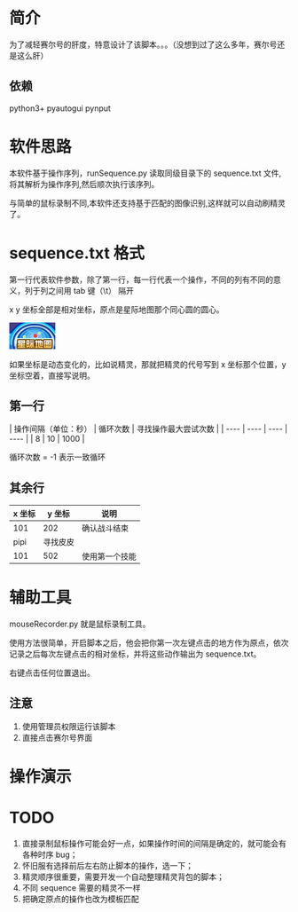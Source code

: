 # 简介
为了减轻赛尔号的肝度，特意设计了该脚本。。。（没想到过了这么多年，赛尔号还是这么肝）
## 依赖
python3+
pyautogui
pynput

# 软件思路
本软件基于操作序列，runSequence.py 读取同级目录下的 sequence.txt 文件,将其解析为操作序列,然后顺次执行该序列。

与简单的鼠标录制不同,本软件还支持基于匹配的图像识别,这样就可以自动刷精灵了。

# sequence.txt 格式
第一行代表软件参数，除了第一行，每一行代表一个操作，不同的列有不同的意义，列于列之间用 tab 键（\t） 隔开

x y 坐标全部是相对坐标，原点是星际地图那个同心圆的圆心。

![原点](原点.png)

如果坐标是动态变化的，比如说精灵，那就把精灵的代号写到 x 坐标那个位置，y 坐标空着，直接写说明。

## 第一行
| 操作间隔（单位：秒）  | 循环次数 | 寻找操作最大尝试次数 |
| ----  | ----  | ----  | ----  |
| 8 | 10 | 1000 |

循环次数 = -1 表示一致循环

##  其余行
| x 坐标  | y 坐标 | 说明  |
|  ----  | ----  | ----  |
| 101  | 202 | 确认战斗结束 |
| pipi  |  寻找皮皮 |  |
| 101  | 502 | 使用第一个技能 |

# 辅助工具
mouseRecorder.py 就是鼠标录制工具。

使用方法很简单，开启脚本之后，他会把你第一次左键点击的地方作为原点，依次记录之后每次左键点击的相对坐标，并将这些动作输出为 sequence.txt。

右键点击任何位置退出。

## 注意
1. 使用管理员权限运行该脚本
2. 直接点击赛尔号界面

# 操作演示


# TODO
1. 直接录制鼠标操作可能会好一点，如果操作时间的间隔是确定的，就可能会有各种时序 bug；
2. 怀旧服有选择前后左右防止脚本的操作，选一下；
3. 精灵顺序很重要，需要开发一个自动整理精灵背包的脚本；
4. 不同 sequence 需要的精灵不一样
5. 把确定原点的操作也改为模板匹配

